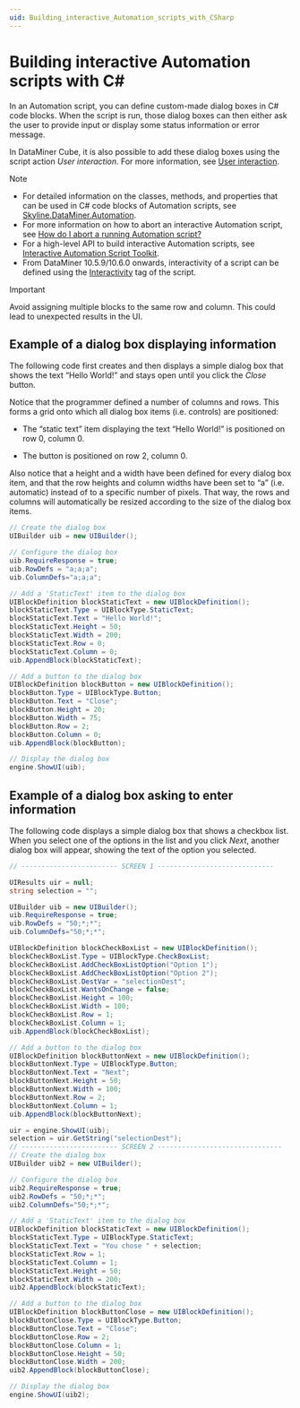 ```yaml
---
uid: Building_interactive_Automation_scripts_with_CSharp
---
```


# Building interactive Automation scripts with C#

In an Automation script, you can define custom-made dialog boxes in C# code blocks. When the script is run, those dialog boxes can then either ask the user to provide input or display some status information or error message.

In DataMiner Cube, it is also possible to add these dialog boxes using the script action *User interaction*. For more information, see [User interaction](xref:User_interaction).

> [!NOTE]
>
> - For detailed information on the classes, methods, and properties that can be used in C# code blocks of Automation scripts, see [Skyline.DataMiner.Automation](xref:Skyline.DataMiner.Automation).
> - For more information on how to abort an interactive Automation script, see [How do I abort a running Automation script?](xref:How_do_I_abort_a_running_Automation_script)
> - For a high-level API to build interactive Automation scripts, see [Interactive Automation Script Toolkit](xref:Interactive_Automation_Script_Toolkit).
> - From DataMiner 10.5.9/10.6.0 onwards, interactivity of a script can be defined using the [Interactivity](xref:DMSScript.Interactivity) tag of the script.

> [!IMPORTANT]
> Avoid assigning multiple blocks to the same row and column. This could lead to unexpected results in the UI.

## Example of a dialog box displaying information

The following code first creates and then displays a simple dialog box that shows the text “Hello World!” and stays open until you click the *Close* button.

Notice that the programmer defined a number of columns and rows. This forms a grid onto which all dialog box items (i.e. controls) are positioned:

- The “static text” item displaying the text “Hello World!” is positioned on row 0, column 0.

- The button is positioned on row 2, column 0.

Also notice that a height and a width have been defined for every dialog box item, and that the row heights and column widths have been set to “a” (i.e. automatic) instead of to a specific number of pixels. That way, the rows and columns will automatically be resized according to the size of the dialog box items.

```cs
// Create the dialog box
UIBuilder uib = new UIBuilder();

// Configure the dialog box
uib.RequireResponse = true;
uib.RowDefs = "a;a;a";
uib.ColumnDefs="a;a;a";

// Add a 'StaticText' item to the dialog box
UIBlockDefinition blockStaticText = new UIBlockDefinition();
blockStaticText.Type = UIBlockType.StaticText;
blockStaticText.Text = "Hello World!";
blockStaticText.Height = 50;
blockStaticText.Width = 200;
blockStaticText.Row = 0;
blockStaticText.Column = 0;
uib.AppendBlock(blockStaticText);

// Add a button to the dialog box
UIBlockDefinition blockButton = new UIBlockDefinition();
blockButton.Type = UIBlockType.Button;
blockButton.Text = "Close";
blockButton.Height = 20;
blockButton.Width = 75;
blockButton.Row = 2;
blockButton.Column = 0;
uib.AppendBlock(blockButton);

// Display the dialog box
engine.ShowUI(uib);
```

## Example of a dialog box asking to enter information

The following code displays a simple dialog box that shows a checkbox list. When you select one of the options in the list and you click *Next*, another dialog box will appear, showing the text of the option you selected.

```cs
// ------------------------ SCREEN 1 -----------------------------

UIResults uir = null;
string selection = "";

UIBuilder uib = new UIBuilder();
uib.RequireResponse = true;
uib.RowDefs = "50;*;*";
uib.ColumnDefs="50;*;*";

UIBlockDefinition blockCheckBoxList = new UIBlockDefinition();
blockCheckBoxList.Type = UIBlockType.CheckBoxList;
blockCheckBoxList.AddCheckBoxListOption("Option 1");
blockCheckBoxList.AddCheckBoxListOption("Option 2");
blockCheckBoxList.DestVar = "selectionDest";
blockCheckBoxList.WantsOnChange = false;
blockCheckBoxList.Height = 100;
blockCheckBoxList.Width = 100;
blockCheckBoxList.Row = 1;
blockCheckBoxList.Column = 1;
uib.AppendBlock(blockCheckBoxList);

// Add a button to the dialog box
UIBlockDefinition blockButtonNext = new UIBlockDefinition();
blockButtonNext.Type = UIBlockType.Button;
blockButtonNext.Text = "Next";
blockButtonNext.Height = 50;
blockButtonNext.Width = 100;
blockButtonNext.Row = 2;
blockButtonNext.Column = 1;
uib.AppendBlock(blockButtonNext);

uir = engine.ShowUI(uib);
selection = uir.GetString("selectionDest");
// ------------------------ SCREEN 2 -------------------------------
// Create the dialog box
UIBuilder uib2 = new UIBuilder();

// Configure the dialog box
uib2.RequireResponse = true;
uib2.RowDefs = "50;*;*";
uib2.ColumnDefs="50;*;*";

// Add a 'StaticText' item to the dialog box
UIBlockDefinition blockStaticText = new UIBlockDefinition();
blockStaticText.Type = UIBlockType.StaticText;
blockStaticText.Text = "You chose " + selection;
blockStaticText.Row = 1;
blockStaticText.Column = 1;
blockStaticText.Height = 50;
blockStaticText.Width = 200;
uib2.AppendBlock(blockStaticText);

// Add a button to the dialog box
UIBlockDefinition blockButtonClose = new UIBlockDefinition();
blockButtonClose.Type = UIBlockType.Button;
blockButtonClose.Text = "Close";
blockButtonClose.Row = 2;
blockButtonClose.Column = 1;
blockButtonClose.Height = 50;
blockButtonClose.Width = 200;
uib2.AppendBlock(blockButtonClose);

// Display the dialog box
engine.ShowUI(uib2);
```
